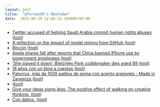 ```yaml
---
layout: post
title:  "@fernand0's Mastodon"
date:  2023-09-29 12:08:33.384000+00:00
---
```

*  [Twitter accused of helping Saudi Arabia commit human rights abuses ](https://www.theguardian.com/world/2023/sep/04/twitter-saudi-arabia-human-rights-abuse) ([toot](https://mastodon.social/@fernand0/111148355640328776))
*  [A reflection on the impact of model mining from GitHub  ](https://www.sciencedirect.com/science/article/pii/S0950584923001726?via%3Dihub) ([toot](https://mastodon.social/@fernand0/111148200929698447))
*  [Rincón ](https://www.flickr.com/photos/fernand0/53207577584) ([toot](https://mastodon.social/@fernand0/111147954920527482))
*  [Apple shares fall after reports that China banned iPhone use by government employees  ](https://www.cnbc.com/2023/09/07/apple-shares-fall-after-reports-that-china-banned-iphone-use-by-government-employees.html) ([toot](https://mastodon.social/@fernand0/111147894805578209))
*  [‘She played it down’: Bletchley Park codebreaker dies aged 99 ](https://www.theguardian.com/world/2023/sep/06/she-played-it-down-bletchley-park-codebreaker-dies-at-9) ([toot](https://mastodon.social/@fernand0/111147741772846773))
*  [18 años con un blog a cuestas ](https://www.consultorartesano.com/2023/09/18-anos-con-un-blog-a-cuestas.htm) ([toot](https://mastodon.social/@fernand0/111147492884507049))
*  [Paturros, más de 1000 patitos de goma con acento aragonés - Made in Zaragoza ](https://madeinzaragoza.es/blog/paturros-mas-de-1000-patitos-de-goma-con-acento-aragones) ([toot](https://mastodon.social/@fernand0/111147247023970691))
*  [ ](https://mastodon.social/users/fernand0/statuses/111146469634386197/activity) ([toot](https://mastodon.social/users/fernand0/statuses/111146469634386197/activity))
*  [Give your ideas some legs: The positive effect of walking on creative thinking.   ](https://psycnet.apa.org/record/2014-14435-001) ([toot](https://mastodon.social/@fernand0/111143934023410085))
*  [Con daños. ](https://avecesunafoto.wordpress.com/2023/09/27/con-danos) ([toot](https://mastodon.social/@fernand0/111143867688537185))
